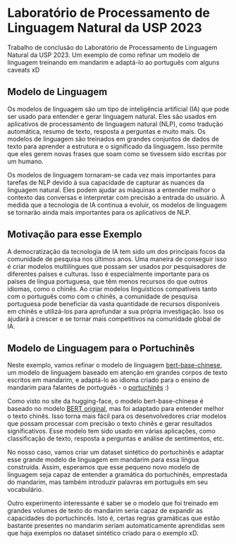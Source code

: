 # Laboratório de Processamento de Linguagem Natural da USP 2023

Trabalho de conclusão do Laboratório de Processamento de Linguagem Natural da USP 2023. Um exemplo de como refinar um modelo de linguagem treinando em mandarim e adaptá-lo ao português com alguns caveats xD

## Modelo de Linguagem

Os modelos de linguagem são um tipo de inteligência artificial (IA) que pode ser usado para entender e gerar linguagem natural. Eles são usados em aplicativos de processamento de linguagem natural (NLP), como tradução automática, resumo de texto, resposta a perguntas e muito mais. Os modelos de linguagem são treinados em grandes conjuntos de dados de texto para aprender a estrutura e o significado da linguagem. Isso permite que eles gerem novas frases que soam como se tivessem sido escritas por um humano.

Os modelos de linguagem tornaram-se cada vez mais importantes para tarefas de NLP devido à sua capacidade de capturar as nuances da linguagem natural. Eles podem ajudar as máquinas a entender melhor o contexto das conversas e interpretar com precisão a entrada do usuário. À medida que a tecnologia de IA continua a evoluir, os modelos de linguagem se tornarão ainda mais importantes para os aplicativos de NLP.

## Motivação para esse Exemplo

A democratização da tecnologia de IA tem sido um dos principais focos da comunidade de pesquisa nos últimos anos. Uma maneira de conseguir isso é criar modelos multilíngues que possam ser usados por pesquisadores de diferentes países e culturas. Isso é especialmente importante para os países de língua portuguesa, que têm menos recursos do que outros idiomas, como o chinês. Ao criar modelos linguísticos compatíveis tanto com o português como com o chinês, a comunidade de pesquisa portuguesa pode beneficiar da vasta quantidade de recursos disponíveis em chinês e utilizá-los para aprofundar a sua própria investigação. Isso os ajudará a crescer e se tornar mais competitivos na comunidade global de IA.

## Modelo de Linguagem para o Portuchinês

Neste exemplo, vamos refinar o modelo de linguagem [bert-base-chinese](https://huggingface.co/bert-base-chinese), um modelo de linguagem baseado em atenção em grandes corpos de texto escritos em mandarim, e adaptá-lo ao idioma criado para o ensino de mandarim para falantes de português - o [portuchinês](https://github.com/pvalorconsultoria/nlp_lab_usp/blob/main/Portuchin%C3%AAs.pdf) :)

Como visto no site da hugging-face, o modelo bert-base-chinese é baseado no modelo [BERT original](https://huggingface.co/bert-base-uncased), mas foi adaptado para entender melhor o texto chinês. Isso torna mais fácil para os desenvolvedores criar modelos que possam processar com precisão o texto chinês e gerar resultados significativos. Esse modelo tem sido usado em várias aplicações, como classificação de texto, resposta a perguntas e análise de sentimentos, etc.

No nosso caso, vamos criar um dataset sintético do portuchinês e adaptar esse grande modelo de linguagem em mandarim para essa língua construída. Assim, esperamos que esse pequeno novo modelo de linguagem seja capaz de entender a gramática do portuchinês, emprestada do mandarim, mas também introduzir palavras em português em seu vocabulário.

Outro experimento interessante é saber se o modelo que foi treinado em grandes volumes de texto do mandarim seria capaz de expandir as capacidades do portuchincês. Isto é, certas regras gramáticas que estão bastante presentes no mandarim seriam automaticamente aprendidas sem que haja exemplos no dataset sintético criado para o exemplo xD.
